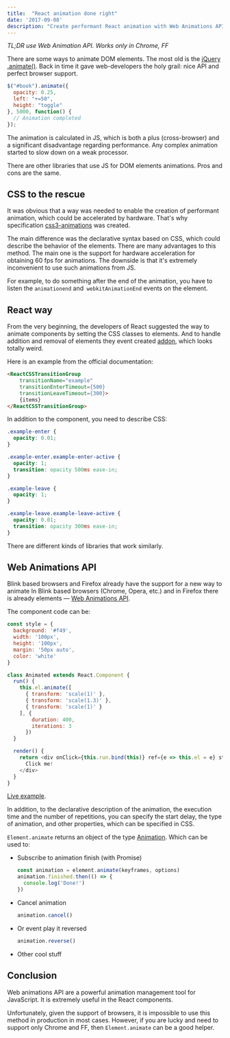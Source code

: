 ```yaml
---
title:  "React animation done right"
date: '2017-09-08'
description: "Create performant React animation with Web Animations API"
---
```


_TL;DR use Web Animation API. Works only in Chrome, FF_

There are some ways to animate DOM elements.
The most old is the [jQuery .animate()][jquery]. Back in time it gave
web-developers the holy grail: nice API and perfect browser support.

```javascript
$("#book").animate({
  opacity: 0.25,
  left: "+=50",
  height: "toggle"
}, 5000, function() {
  // Animation completed
});
```

The animation is calculated in JS, which is both a plus (cross-browser) and a
significant disadvantage regarding performance. Any complex animation started
to slow down on a weak processor.

There are other libraries that use JS for DOM elements animations. Pros and cons
are the same.

## CSS to the rescue

It was obvious that a way was needed to enable the creation of performant
animation, which could be accelerated by hardware. That's why specification
[css3-animations][css3-animations] was created.

The main difference was the declarative syntax based on CSS, which could
describe the behavior of the elements. There are many advantages to this method.
The main one is the  support for hardware acceleration for obtaining 60 fps
for animations. The downside is that it's extremely inconvenient to use such
animations from JS.

For example, to do something after the end of the animation, you have to listen
the `animationend` and` webkitAnimationEnd` events on the element.

## React way

From the very beginning, the developers of React suggested the way to animate components
by setting the CSS classes to elements. And to handle addition and removal of
elements they event created [addon][addon], which looks totally weird.

Here is an example from the official documentation:

```html
<ReactCSSTransitionGroup
    transitionName="example"
    transitionEnterTimeout={500}
    transitionLeaveTimeout={300}>
    {items}
</ReactCSSTransitionGroup>
```

In addition to the component, you need to describe CSS:

```css
.example-enter {
  opacity: 0.01;
}

.example-enter.example-enter-active {
  opacity: 1;
  transition: opacity 500ms ease-in;
}

.example-leave {
  opacity: 1;
}

.example-leave.example-leave-active {
  opacity: 0.01;
  transition: opacity 300ms ease-in;
}
```

There are different kinds of libraries that work similarly.

## Web Animations API

Blink based browsers and Firefox already have the support for a new way to animate
In Blink based browsers (Chrome, Opera, etc.) and in Firefox there is already
elements —  [Web Animations API][spec].

The component code can be:

```javascript
const style = {
  background: '#f49',
  width: '100px',
  height: '100px',
  margin: '50px auto',
  color: 'white'
}

class Animated extends React.Component {
  run() {
    this.el.animate([
      { transform: 'scale(1)' },
      { transform: 'scale(1.3)' },
      { transform: 'scale(1)' }
    ], {
        duration: 400,
        iterations: 3
      })
  }

  render() {
    return <div onClick={this.run.bind(this)} ref={e => this.el = e} style={style}>
      Click me!
    </div>
  }
}
```

[Live example][example].

In addition, to the declarative description of the animation, the execution time
and the number of repetitions, you can specify the start delay, the type of
animation, and other properties, which can be specified in CSS.

`Element.animate` returns an object of the type [Animation][Animation]. Which can
be used to:

* Subscribe to animation finish (with Promise)

  ```javascript
  const animation = element.animate(keyframes, options)
  animation.finished.then(() => {
    console.log('Done!')
  })
  ```

* Cancel animation
  ```javascript
  animation.cancel()
  ```

* Or event play it reversed
  ```javascript
  animation.reverse()
  ```

* Other cool stuff


## Conclusion


Web animations API are a powerful animation management tool for JavaScript.
It is extremely useful in the React components.

Unfortunately, given the support of browsers, it is impossible to use this method
in production in most cases. However, if you are lucky and need to support only
Chrome and FF, then `Element.animate` can be a good helper.


[jquery]: http://api.jquery.com/animate/ "jQuery .animate()"
[css3-animations]: https://www.w3.org/TR/css3-animations/ "CSS3 animation"
[addon]: https://facebook.github.io/react/docs/animation.html "React Animation Add-Ons"
[spec]: https://w3c.github.io/web-animations/ "Web animations API spec"
[example]: https://codesandbox.io/s/4z1768j30x "Пример"
[Animation]: https://developer.mozilla.org/en-US/docs/Web/API/Animation "Animation"
